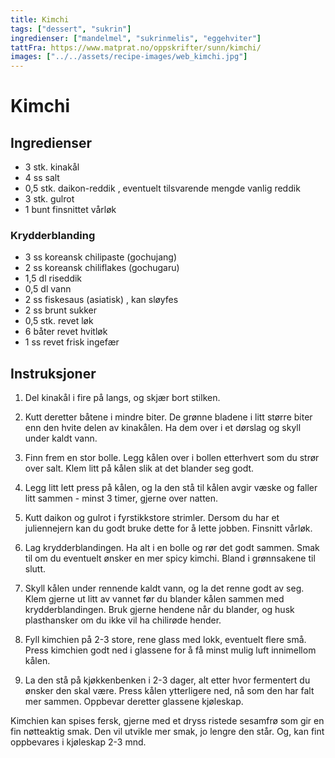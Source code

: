```yaml
---
title: Kimchi
tags: ["dessert", "sukrin"]
ingredienser: ["mandelmel", "sukrinmelis", "eggehviter"]
tattFra: https://www.matprat.no/oppskrifter/sunn/kimchi/
images: ["../../assets/recipe-images/web_kimchi.jpg"]
---
```


# Kimchi

## Ingredienser

- 3 stk. kinakål
- 4 ss salt
- 0,5 stk. daikon-reddik , eventuelt tilsvarende mengde vanlig reddik
- 3 stk. gulrot
- 1 bunt finsnittet vårløk

### Krydderblanding

- 3 ss koreansk chilipaste (gochujang)
- 2 ss koreansk chiliflakes (gochugaru)
- 1,5 dl riseddik
- 0,5 dl vann
- 2 ss fiskesaus (asiatisk) , kan sløyfes
- 2 ss brunt sukker
- 0,5 stk. revet løk
- 6 båter revet hvitløk
- 1 ss revet frisk ingefær

## Instruksjoner

1. Del kinakål i fire på langs, og skjær bort stilken.

2. Kutt deretter båtene i mindre biter. De grønne bladene i litt større biter enn den hvite delen av kinakålen. Ha dem over i et dørslag og skyll under kaldt vann.

3. Finn frem en stor bolle. Legg kålen over i bollen etterhvert som du strør over salt. Klem litt på kålen slik at det blander seg godt.

4. Legg litt lett press på kålen, og la den stå til kålen avgir væske og faller litt sammen - minst 3 timer, gjerne over natten.

5. Kutt daikon og gulrot i fyrstikkstore strimler. Dersom du har et juliennejern kan du godt bruke dette for å lette jobben. Finsnitt vårløk.

6. Lag krydderblandingen. Ha alt i en bolle og rør det godt sammen. Smak til om du eventuelt ønsker en mer spicy kimchi. Bland i grønnsakene til slutt.

7. Skyll kålen under rennende kaldt vann, og la det renne godt av seg. Klem gjerne ut litt av vannet før du blander kålen sammen med krydderblandingen. Bruk gjerne hendene når du blander, og husk plasthansker om du ikke vil ha chilirøde hender.

8. Fyll kimchien på 2-3 store, rene glass med lokk, eventuelt flere små. Press kimchien godt ned i glassene for å få minst mulig luft innimellom kålen.

9. La den stå på kjøkkenbenken i 2-3 dager, alt etter hvor fermentert du ønsker den skal være. Press kålen ytterligere ned, nå som den har falt mer sammen. Oppbevar deretter glassene kjøleskap.

Kimchien kan spises fersk, gjerne med et dryss ristede sesamfrø som gir en fin nøtteaktig smak. Den vil utvikle mer smak, jo lengre den står. Og, kan fint oppbevares i kjøleskap 2-3 mnd.
